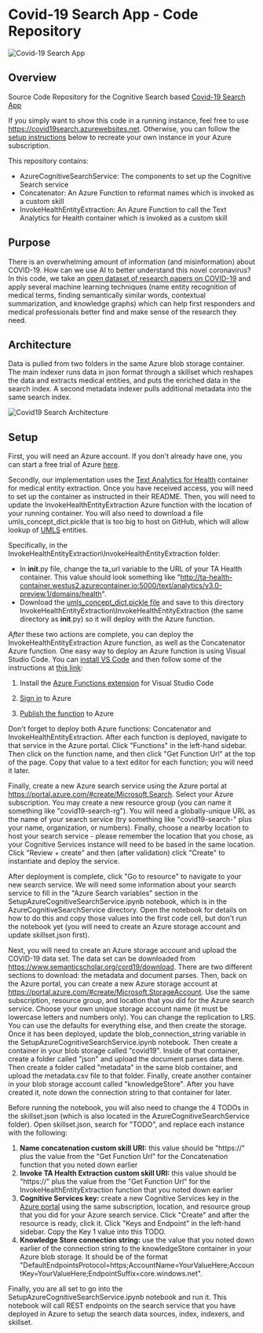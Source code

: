# Covid-19 Search App - Code Repository

![Covid-19 Search App](https://github.com/liamca/covid19search/raw/master/web-app/covid-search-app.png)

## Overview

Source Code Repository for the Cognitive Search based [Covid-19 Search App](https://covid19search.azurewebsites.net/)

If you simply want to show this code in a running instance, feel free to use <https://covid19search.azurewebsites.net>.  Otherwise, you can follow the [setup instructions](#setup) below to recreate your own instance in your Azure subscription.  

This repository contains:

* AzureCognitiveSearchService: The components to set up the Cognitive Search service
* Concatenator: An Azure Function to reformat names which is invoked as a custom skill
* InvokeHealthEntityExtraction: An Azure Function to call the Text Analytics for Health container which is invoked as a custom skill

## Purpose

There is an overwhelming amount of information (and misinformation) about COVID-19.  How can we use AI to better understand this novel coronavirus?  In this code, we take an [open dataset of research papers on COVID-19](https://www.semanticscholar.org/cord19/download) and apply several machine learning techniques (name entity recognition of medical terms, finding semantically similar words, contextual summarization, and knowledge graphs) which can help first responders and medical professionals better find and make sense of the research they need.  

## Architecture

Data is pulled from two folders in the same Azure blob storage container. The main indexer runs data in json format through a skillset which reshapes the data and extracts medical entities, and puts the enriched data in the search index. A second metadata indexer pulls additional metadata into the same search index.

![Covid19 Search Architecture](images/Covid19SearchArchitecture.jpg)

## Setup

First, you will need an Azure account.  If you don't already have one, you can start a free trial of Azure [here](https://azure.microsoft.com/free/).  

Secondly, our implementation uses the [Text Analytics for Health](https://docs.microsoft.com/en-us/azure/cognitive-services/text-analytics/how-tos/text-analytics-for-health?tabs=ner) container for medical entity extraction.  Once you have received access, you will need to set up the container as instructed in their README.  Then, you will need to update the InvokeHealthEntityExtraction Azure function with the location of your running container.  You will also need to download a file umls_concept_dict.pickle that is too big to host on GitHub, which will allow lookup of [UMLS](https://www.nlm.nih.gov/research/umls/index.html) entities.  

Specifically, in the InvokeHealthEntityExtraction\InvokeHealthEntityExtraction folder:

* In  __init__.py file, change the ta_url variable to the URL of your TA Health container.  This value should look something like "http://ta-health-container.westus2.azurecontainer.io:5000/text/analytics/v3.0-preview.1/domains/health".  
* Download the [umls_concept_dict.pickle file](https://covid19storagejen.blob.core.windows.net/public/umls_concept_dict.pickle) and save to this directory InvokeHealthEntityExtraction\InvokeHealthEntityExtraction (the same directory as __init__.py) so it will deploy with the Azure function.  

*After* these two actions are complete, you can deploy the InvokeHealthEntityExtraction Azure function, as well as the Concatenator Azure function.  One easy way to deploy an Azure function is using Visual Studio Code.  You can [install VS Code](https://code.visualstudio.com/Download) and then follow some of the instructions at [this link](https://docs.microsoft.com/azure/azure-functions/functions-develop-vs-code?tabs=csharp):

1. Install the [Azure Functions extension](https://docs.microsoft.com/azure/azure-functions/functions-develop-vs-code?tabs=csharp#install-the-azure-functions-extension) for Visual Studio Code

2. [Sign in](https://docs.microsoft.com/azure/azure-functions/functions-develop-vs-code?tabs=csharp#sign-in-to-azure) to Azure

3. [Publish the function](https://docs.microsoft.com/azure/azure-functions/functions-develop-vs-code?tabs=csharp#publish-to-azure) to Azure

Don't forget to deploy both Azure functions: Concatenator and InvokeHealthEntityExtraction.  After each function is deployed, navigate to that service in the Azure portal.  Click "Functions" in the left-hand sidebar.  Then click on the function name, and then click "Get Function Url" at the top of the page.  Copy that value to a text editor for each function; you will need it later.  

Finally, create a new Azure search service using the Azure portal at <https://portal.azure.com/#create/Microsoft.Search>.  Select your Azure subscription.  You may create a new resource group (you can name it something like "covid19-search-rg").  You will need a globally-unique URL as the name of your search service (try something like "covid19-search-" plus your name, organization, or numbers).  Finally, choose a nearby location to host your search service - please remember the location that you chose, as your Cognitive Services instance will need to be based in the same location.  Click "Review + create" and then (after validation) click "Create" to instantiate and deploy the service.  

After deployment is complete, click "Go to resource" to navigate to your new search service. We will need some information about your search service to fill in the "Azure Search variables" section in the SetupAzureCognitiveSearchService.ipynb notebook, which is in the AzureCognitiveSearchService directory.  Open the notebook for details on how to do this and copy those values into the first code cell, but don't run the notebook yet (you will need to create an Azure storage account and update skillset.json first).  

Next, you will need to create an Azure storage account and upload the COVID-19 data set. The data set can be downloaded from <https://www.semanticscholar.org/cord19/download>. There are two different sections to download: the metadata and document parses. Then, back on the Azure portal, you can create a new Azure storage account at <https://portal.azure.com/#create/Microsoft.StorageAccount>. Use the same subscription, resource group, and location that you did for the Azure search service. Choose your own unique storage account name (it must be lowercase letters and numbers only). You can change the replication to LRS. You can use the defaults for everything else, and then create the storage. Once it has been deployed, update the blob_connection_string variable in the SetupAzureCognitiveSearchService.ipynb notebook. Then create a container in your blob storage called "covid19". Inside of that container, create a folder called "json" and upload the document parses data there. Then create a folder called "metadata" in the same blob container, and upload the metadata.csv file to that folder.  Finally, create another container in your blob storage account called "knowledgeStore".  After you have created it, note down the connection string to that container for later.  

Before running the notebook, you will also need to change the 4 TODOs in the skillset.json (which is also located in the AzureCognitiveSearchService folder).  Open skillset.json, search for "TODO", and replace each instance with the following:

1. **Name concatenation custom skill URI:** this value should be "https://" plus the value from the "Get Function Url" for the Concatenation function that you noted down earlier
2. **Invoke TA Health Extraction custom skill URI:** this value should be "https://" plus the value from the "Get Function Url" for the InvokeHealthEntityExtraction function that you noted down earlier
3. **Cognitive Services key:** create a new Cognitive Services key in the [Azure portal](https://portal.azure.com/#create/Microsoft.CognitiveServicesAllInOne) using the same subscription, location, and resource group that you did for your Azure search service.  Click "Create" and after the resource is ready, click it.  Click "Keys and Endpoint" in the left-hand sidebar.  Copy the Key 1 value into this TODO.  
4. **Knowledge Store connection string:** use the value that you noted down earlier of the connection string to the knowledgeStore container in your Azure blob storage.  It should be of the format "DefaultEndpointsProtocol=https;AccountName=YourValueHere;AccountKey=YourValueHere;EndpointSuffix=core.windows.net".  

Finally, you are all set to go into the SetupAzureCognitiveSearchService.ipynb notebook and run it.  This notebook will call REST endpoints on the search service that you have deployed in Azure to setup the search data sources, index, indexers, and skillset.  
